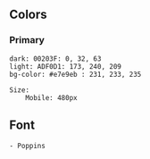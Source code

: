 ## Colors

### Primary
    dark: 00203F: 0, 32, 63
    light: ADF0D1: 173, 240, 209
    bg-color: #e7e9eb : 231, 233, 235

    Size:
        Mobile: 480px
    
## Font
    - Poppins